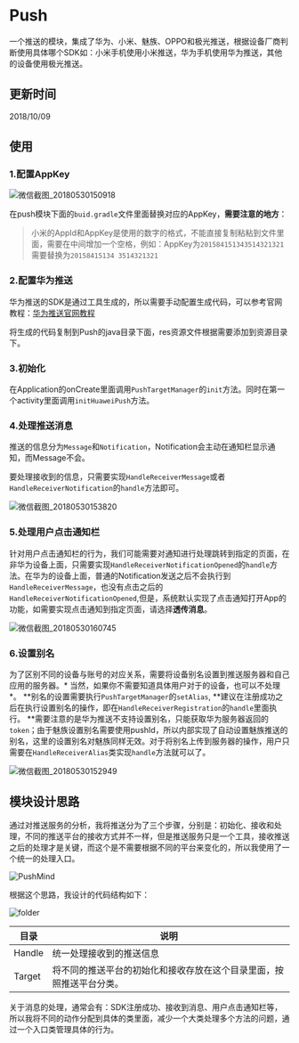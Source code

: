 # Push

一个推送的模块，集成了华为、小米、魅族、OPPO和极光推送，根据设备厂商判断使用具体哪个SDK如：小米手机使用小米推送，华为手机使用华为推送，其他的设备使用极光推送。

## 更新时间

2018/10/09

## 使用

### 1.配置AppKey

![微信截图_20180530150918](img/微信截图_20181009150639.png)

在push模块下面的`buid.gradle`文件里面替换对应的AppKey，**需要注意的地方**：

> 小米的AppId和AppKey是使用的数字的格式，不能直接复制粘粘到文件里面，需要在中间增加一个空格，例如：AppKey为`201584151343514321321`需要替换为`20158415134 3514321321`

### 2.配置华为推送

华为推送的SDK是通过工具生成的，所以需要手动配置生成代码，可以参考官网教程：[华为推送官网教程](http://developer.huawei.com/consumer/cn/service/hms/catalog/huaweipush_agent.html?page=hmssdk_huaweipush_devprepare_agent)

将生成的代码复制到Push的java目录下面，res资源文件根据需要添加到资源目录下。

### 3.初始化

在Application的onCreate里面调用`PushTargetManager`的`init`方法。同时在第一个activity里面调用`initHuaweiPush`方法。

### 4.处理推送消息

推送的信息分为`Message`和`Notification`，Notification会主动在通知栏显示通知，而Message不会。

要处理接收到的信息，只需要实现`HandleReceiverMessage`或者`HandleReceiverNotification`的`handle`方法即可。

![微信截图_20180530153820](img/微信截图_20180531110846.png)

### 5.处理用户点击通知栏

针对用户点击通知栏的行为，我们可能需要对通知进行处理跳转到指定的页面，在非华为设备上面，只需要实现`HandleReceiverNotificationOpened`的`handle`方法。在华为的设备上面，普通的Notification发送之后不会执行到`HandleReceiverMessage`，也没有点击之后的`HandleReceiverNotificationOpened`,但是，系统默认实现了点击通知打开App的功能，如需要实现点击通知到指定页面，请选择**透传消息**。

![微信截图_20180530160745](img/微信截图_20180531111009.png)

### 6.设置别名

为了区别不同的设备与账号的对应关系，需要将设备别名设置到推送服务器和自己应用的服务器。* 当然，如果你不需要知道具体用户对于的设备，也可以不处理 *。 **别名的设置需要执行`PushTargetManager`的`setAlias`, **建议在注册成功之后在执行设置别名的操作，即在`HandleReceiverRegistration`的`handle`里面执行。 **需要注意的是华为推送不支持设置别名，只能获取华为服务器返回的`token`；由于魅族设置别名需要使用pushId，所以内部实现了自动设置魅族推送的别名，这里的设置别名对魅族同样无效。对于将别名上传到服务器的操作，用户只需要在`HandleReceiverAlias`类实现`handle`方法就可以了。

![微信截图_20180530152949](img/微信截图_20180531111115.png)

## 模块设计思路

通过对推送服务的分析，我将推送分为了三个步骤，分别是：初始化、接收和处理，不同的推送平台的接收方式并不一样，但是推送服务只是一个工具，接收推送之后的处理才是关键，而这个是不需要根据不同的平台来变化的，所以我使用了一个统一的处理入口。

![PushMind](img/PushMind.png)

根据这个思路，我设计的代码结构如下：

![folder](img/folder.png)

| 目录     | 说明                                 |
| ------ | ---------------------------------- |
| Handle | 统一处理接收到的推送信息                       |
| Target | 将不同的推送平台的初始化和接收存放在这个目录里面，按照推送平台分类。 |

关于消息的处理，通常会有：SDK注册成功、接收到消息、用户点击通知栏等，所以我将不同的动作分配到具体的类里面，减少一个大类处理多个方法的问题，通过一个入口类管理具体的行为。
